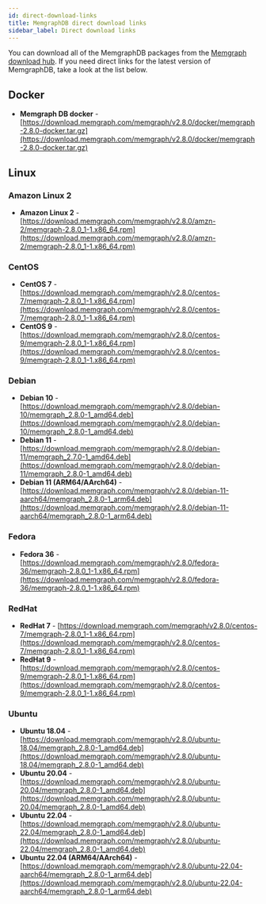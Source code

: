 ```yaml
---
id: direct-download-links
title: MemgraphDB direct download links
sidebar_label: Direct download links
---
```


You can download all of the MemgraphDB packages from the [Memgraph download
hub](https://memgraph.com/download/). If you need direct links for the latest
version of MemgraphDB, take a look at the list below.

## Docker

- **Memgraph DB docker** -
  [https://download.memgraph.com/memgraph/v2.8.0/docker/memgraph-2.8.0-docker.tar.gz](https://download.memgraph.com/memgraph/v2.8.0/docker/memgraph-2.8.0-docker.tar.gz)

## Linux

### Amazon Linux 2

- **Amazon Linux 2** -
  [https://download.memgraph.com/memgraph/v2.8.0/amzn-2/memgraph-2.8.0_1-1.x86_64.rpm](https://download.memgraph.com/memgraph/v2.8.0/amzn-2/memgraph-2.8.0_1-1.x86_64.rpm)


### CentOS

- **CentOS 7** -
  [https://download.memgraph.com/memgraph/v2.8.0/centos-7/memgraph-2.8.0_1-1.x86_64.rpm](https://download.memgraph.com/memgraph/v2.8.0/centos-7/memgraph-2.8.0_1-1.x86_64.rpm)
- **CentOS 9** -
  [https://download.memgraph.com/memgraph/v2.8.0/centos-9/memgraph-2.8.0_1-1.x86_64.rpm](https://download.memgraph.com/memgraph/v2.8.0/centos-9/memgraph-2.8.0_1-1.x86_64.rpm)

### Debian

- **Debian 10** -
  [https://download.memgraph.com/memgraph/v2.8.0/debian-10/memgraph_2.8.0-1_amd64.deb](https://download.memgraph.com/memgraph/v2.8.0/debian-10/memgraph_2.8.0-1_amd64.deb)
- **Debian 11** -
  [https://download.memgraph.com/memgraph/v2.8.0/debian-11/memgraph_2.7.0-1_amd64.deb](https://download.memgraph.com/memgraph/v2.8.0/debian-11/memgraph_2.8.0-1_amd64.deb)
- **Debian 11 (ARM64/AArch64)** -
  [https://download.memgraph.com/memgraph/v2.8.0/debian-11-aarch64/memgraph_2.8.0-1_arm64.deb](https://download.memgraph.com/memgraph/v2.8.0/debian-11-aarch64/memgraph_2.8.0-1_arm64.deb)


### Fedora

- **Fedora 36** - [https://download.memgraph.com/memgraph/v2.8.0/fedora-36/memgraph-2.8.0_1-1.x86_64.rpm](https://download.memgraph.com/memgraph/v2.8.0/fedora-36/memgraph-2.8.0_1-1.x86_64.rpm)

### RedHat

- **RedHat 7** -
  [https://download.memgraph.com/memgraph/v2.8.0/centos-7/memgraph-2.8.0_1-1.x86_64.rpm](https://download.memgraph.com/memgraph/v2.8.0/centos-7/memgraph-2.8.0_1-1.x86_64.rpm)
- **RedHat 9** -
  [https://download.memgraph.com/memgraph/v2.8.0/centos-9/memgraph-2.8.0_1-1.x86_64.rpm](https://download.memgraph.com/memgraph/v2.8.0/centos-9/memgraph-2.8.0_1-1.x86_64.rpm)


### Ubuntu

- **Ubuntu 18.04** -
  [https://download.memgraph.com/memgraph/v2.8.0/ubuntu-18.04/memgraph_2.8.0-1_amd64.deb](https://download.memgraph.com/memgraph/v2.8.0/ubuntu-18.04/memgraph_2.8.0-1_amd64.deb)
- **Ubuntu 20.04** -
  [https://download.memgraph.com/memgraph/v2.8.0/ubuntu-20.04/memgraph_2.8.0-1_amd64.deb](https://download.memgraph.com/memgraph/v2.8.0/ubuntu-20.04/memgraph_2.8.0-1_amd64.deb)
- **Ubuntu 22.04** -
  [https://download.memgraph.com/memgraph/v2.8.0/ubuntu-22.04/memgraph_2.8.0-1_amd64.deb](https://download.memgraph.com/memgraph/v2.8.0/ubuntu-22.04/memgraph_2.8.0-1_amd64.deb)
- **Ubuntu 22.04 (ARM64/AArch64)** -
  [https://download.memgraph.com/memgraph/v2.8.0/ubuntu-22.04-aarch64/memgraph_2.8.0-1_arm64.deb](https://download.memgraph.com/memgraph/v2.8.0/ubuntu-22.04-aarch64/memgraph_2.8.0-1_arm64.deb)